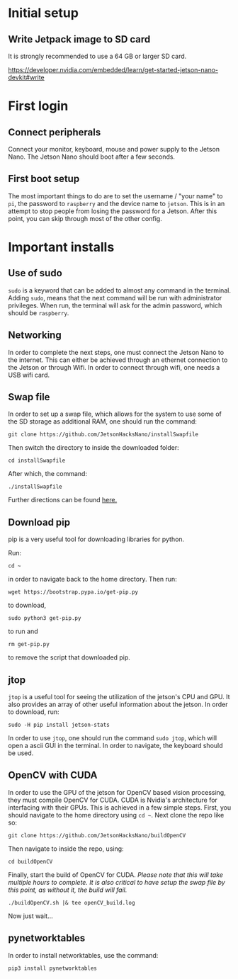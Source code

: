 # Initial setup

## Write Jetpack image to SD card

It is strongly recommended to use a 64 GB or larger SD card.

https://developer.nvidia.com/embedded/learn/get-started-jetson-nano-devkit#write

# First login

## Connect peripherals

Connect your monitor, keyboard, mouse and power supply to the Jetson Nano. The Jetson Nano should boot after a few seconds.

## First boot setup

The most important things to do are to set the username / "your name" to `pi`, the password to `raspberry` and the device name to `jetson`. This is in an attempt to stop people from losing the password for a Jetson. After this point, you can skip through most of the other config.

# Important installs

## Use of sudo

`sudo` is a keyword that can be added to almost any command in the terminal. Adding `sudo`, means that the next command will be run with administrator privileges. When run, the terminal will ask for the admin password, which should be `raspberry`.

## Networking

In order to complete the next steps, one must connect the Jetson Nano to the internet. This can either be achieved through an ethernet connection to the Jetson or through Wifi. In order to connect through wifi, one needs a USB wifi card.

## Swap file

In order to set up a swap file, which allows for the system to use some of the SD storage as additional RAM, one should run the command:

```
git clone https://github.com/JetsonHacksNano/installSwapfile
```

Then switch the directory to inside the downloaded folder:

```
cd installSwapfile
```

After which, the command:

```
./installSwapfile
```

Further directions can be found [here.](https://www.jetsonhacks.com/2019/04/14/jetson-nano-use-more-memory/)

## Download pip

pip is a very useful tool for downloading libraries for python.

Run:

```
cd ~
```

in order to navigate back to the home directory. Then run:

```
wget https://bootstrap.pypa.io/get-pip.py
```

to download,

```
sudo python3 get-pip.py
```

to run and

```
rm get-pip.py
```

to remove the script that downloaded pip.

## jtop

`jtop` is a useful tool for seeing the utilization of the jetson's CPU and GPU. It also provides an array of other useful information about the jetson. In order to download, run:

```
sudo -H pip install jetson-stats
```

In order to use `jtop`, one should run the command `sudo jtop`, which will open a ascii GUI in the terminal. In order to navigate, the keyboard should be used.

## OpenCV with CUDA

In order to use the GPU of the jetson for OpenCV based vision processing, they must compile OpenCV for CUDA. CUDA is Nvidia's architecture for interfacing with their GPUs. This is achieved in a few simple steps. First, you should navigate to the home directory using `cd ~`. Next clone the repo like so:

```
git clone https://github.com/JetsonHacksNano/buildOpenCV
```

Then navigate to inside the repo, using:

```
cd buildOpenCV
```

Finally, start the build of OpenCV for CUDA. *Please note that this will take multiple hours to complete. It is also critical to have setup the swap file by this point, as without it, the build will fail.*

```
./buildOpenCV.sh |& tee openCV_build.log
```

Now just wait...

## pynetworktables

In order to install networktables, use the command:

```
pip3 install pynetworktables
```

